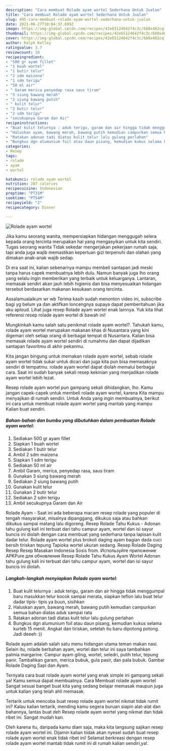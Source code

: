 ```yaml
---
description: "Cara membuat Rolade ayam wortel Sederhana Untuk Jualan"
title: "Cara membuat Rolade ayam wortel Sederhana Untuk Jualan"
slug: 495-cara-membuat-rolade-ayam-wortel-sederhana-untuk-jualan
date: 2021-06-27T10:04:37.699Z
image: https://img-global.cpcdn.com/recipes/42e65124642f4c3c/680x482cq70/rolade-ayam-wortel-foto-resep-utama.jpg
thumbnail: https://img-global.cpcdn.com/recipes/42e65124642f4c3c/680x482cq70/rolade-ayam-wortel-foto-resep-utama.jpg
cover: https://img-global.cpcdn.com/recipes/42e65124642f4c3c/680x482cq70/rolade-ayam-wortel-foto-resep-utama.jpg
author: Ralph Kelley
ratingvalue: 3.7
reviewcount: 10
recipeingredient:
- "500 gr ayam fillet"
- "1 buah wortel"
- "1 butir telur"
- "2 sdm maizena"
- "1 sdm terigu"
- "50 ml air"
- " Garam merica penyedap rasa saus tiram"
- "3 siung bawang merah"
- "2 siung bawang putih"
- " kulit telur"
- "2 butir telur"
- "2 sdm terigu"
- "secukupnya Garam dan Air"
recipeinstructions:
- "Buat kulit telurnya : aduk terigu, garam dan air hingga tidak menggumpal baru masukkan telur kocok sampai merata, siapkan teflon lalu buat telur dadar tipis- tipis ya buun, sisihkan"
- "Haluskan ayam, bawang merah, bawang putih kemudian campurkan semua bahan diatas aduk sampai rata"
- "Ratakan adonan tadi diatas kulit telur lalu gulung perlahan"
- "Bungkus dgn alumunium foil atau daun pisang, kemudian kukus selama kurleb 15 menit. Angkat dan tiriskan, setelah itu baru dipotong potong. Jadi deeeh :))"
categories:
- Resep
tags:
- rolade
- ayam
- wortel

katakunci: rolade ayam wortel 
nutrition: 287 calories
recipecuisine: Indonesian
preptime: "PT31M"
cooktime: "PT54M"
recipeyield: "2"
recipecategory: Dinner

---
```



![Rolade ayam wortel](https://img-global.cpcdn.com/recipes/42e65124642f4c3c/680x482cq70/rolade-ayam-wortel-foto-resep-utama.jpg)

Jika kamu seorang wanita, mempersiapkan hidangan menggugah selera kepada orang tercinta merupakan hal yang mengasyikan untuk kita sendiri. Tugas seorang  wanita Tidak sekedar mengerjakan pekerjaan rumah saja, tapi anda juga wajib memastikan keperluan gizi terpenuhi dan olahan yang dimakan anak-anak wajib sedap.

Di era  saat ini, kalian sebenarnya mampu membeli santapan jadi meski tanpa harus capek membuatnya lebih dulu. Namun banyak juga lho orang yang selalu ingin memberikan yang terbaik untuk keluarganya. Lantaran, memasak sendiri akan jauh lebih higienis dan bisa menyesuaikan hidangan tersebut berdasarkan makanan kesukaan orang tercinta. 

Assalamualaikum wr wb Terima kasih sudah menonton video ini, subscribe bagi yg belum ya dan aktifkan loncengnya supaya dapat pemberitahuan jika aku aploud. Lihat juga resep Rolade ayam wortel enak lainnya. Yuk kita lihat referensi resep rolade ayam wortel di bawah ini!

Mungkinkah kamu salah satu penikmat rolade ayam wortel?. Tahukah kamu, rolade ayam wortel merupakan makanan khas di Nusantara yang kini digemari oleh setiap orang di berbagai tempat di Nusantara. Kalian bisa memasak rolade ayam wortel sendiri di rumahmu dan dapat dijadikan santapan favoritmu di akhir pekanmu.

Kita jangan bingung untuk memakan rolade ayam wortel, sebab rolade ayam wortel tidak sukar untuk dicari dan juga kita pun bisa memasaknya sendiri di tempatmu. rolade ayam wortel dapat diolah memalui berbagai cara. Saat ini sudah banyak sekali resep kekinian yang menjadikan rolade ayam wortel lebih lezat.

Resep rolade ayam wortel pun gampang sekali dihidangkan, lho. Kamu jangan capek-capek untuk membeli rolade ayam wortel, karena Kita mampu menyajikan di rumah sendiri. Untuk Anda yang ingin membuatnya, berikut ini cara untuk membuat rolade ayam wortel yang mantab yang mampu Kalian buat sendiri.

<!--inarticleads1-->

##### Bahan-bahan dan bumbu yang dibutuhkan dalam pembuatan Rolade ayam wortel:

1. Sediakan 500 gr ayam fillet
1. Siapkan 1 buah wortel
1. Sediakan 1 butir telur
1. Ambil 2 sdm maizena
1. Siapkan 1 sdm terigu
1. Sediakan 50 ml air
1. Ambil  Garam, merica, penyedap rasa, saus tiram
1. Gunakan 3 siung bawang merah
1. Sediakan 2 siung bawang putih
1. Gunakan  kulit telur
1. Gunakan 2 butir telur
1. Sediakan 2 sdm terigu
1. Ambil secukupnya Garam dan Air


Rolade Ayam - Saat ini ada beberapa macam resep rolade yang populer di tengah masyarakat, misalnya dipanggang, dikukus saja atau bahkan dikukus sampai matang lalu digoreng. Resep Rolade Tahu Kukus - Adonan tahu gulung kali ini terbuat dari tahu campur ayam, wortel dan isi sayur buncis ini diolah dengan cara membuat yang sederhana tanpa lapisan kulit dadar telur. Rolade ayam wortel plus brokoli daging ayam bagian dada cuci bersih tiriskan tepung Tapioka wortel ukuran sedang. Resep Rolade Daging Resep Resep Masakan Indonesia Sosis from. Используйте приложение APKPure для обновления Resep Rolade Tahu Kukus Ayam Wortel Adonan tahu gulung kali ini terbuat dari tahu campur ayam, wortel dan isi sayur buncis ini diolah. 

<!--inarticleads2-->

##### Langkah-langkah menyiapkan Rolade ayam wortel:

1. Buat kulit telurnya : aduk terigu, garam dan air hingga tidak menggumpal baru masukkan telur kocok sampai merata, siapkan teflon lalu buat telur dadar tipis- tipis ya buun, sisihkan
1. Haluskan ayam, bawang merah, bawang putih kemudian campurkan semua bahan diatas aduk sampai rata
1. Ratakan adonan tadi diatas kulit telur lalu gulung perlahan
1. Bungkus dgn alumunium foil atau daun pisang, kemudian kukus selama kurleb 15 menit. Angkat dan tiriskan, setelah itu baru dipotong potong. Jadi deeeh :))


Rolade ayam adalah salah satu menu hidangan utama teman makan nasi. Selain itu, rolade berbahan ayam, wortel dan telur ini saya tambahkan palmia margarine. Campur ayam giling, wortel, seledri, putih telur, tepung panir. Tambahkan garam, merica bubuk, gula pasir, dan pala bubuk. Gambar Rolade Daging Sapi dan Ayam. 

Ternyata cara buat rolade ayam wortel yang enak simple ini gampang sekali ya! Kamu semua dapat membuatnya. Cara Membuat rolade ayam wortel Sangat sesuai banget buat kita yang sedang belajar memasak maupun juga untuk kalian yang telah ahli memasak.

Tertarik untuk mencoba buat resep rolade ayam wortel nikmat tidak rumit ini? Kalau kalian tertarik, mending kamu segera buruan siapin alat-alat dan bahannya, lantas buat deh Resep rolade ayam wortel yang nikmat dan tidak ribet ini. Sangat mudah kan. 

Oleh karena itu, daripada kamu diam saja, maka kita langsung sajikan resep rolade ayam wortel ini. Dijamin kalian tiidak akan nyesel sudah buat resep rolade ayam wortel enak tidak ribet ini! Selamat berkreasi dengan resep rolade ayam wortel mantab tidak rumit ini di rumah kalian sendiri,ya!.

